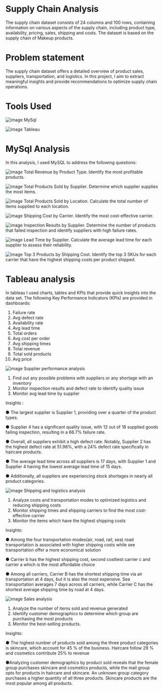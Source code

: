 # Supply Chain Analysis 
The supply chain dataset consists of 24 columns and 100 rows, containing information on various aspects of the supply chain, including product type, availability, pricing, sales, shipping and costs. The dataset is based on the supply chain of Makeup products. 
# Problem statement 
The supply chain dataset offers a detailed overview of product sales, suppliers, transportation, and logistics. In this project, I aim to extract meaningful insights and provide recommendations to optimize supply chain operations.
# Tools Used
![image](https://github.com/Dianamod/Projects/assets/171150402/084cad91-a310-4841-9de1-eccd70f7f12c)
MySql

![image](https://github.com/Dianamod/Projects/assets/171150402/98c373c3-424f-45cb-b03a-6d40f765b584)
Tableau
# MySql Analysis 
In this analysis, I used MySQL to address the following questions:

![image](https://github.com/Dianamod/Projects/assets/171150402/35455d39-f93c-40ca-86a7-4903c535c3c4)
Total Revenue by Product Type. Identify the most profitable products.

![image](https://github.com/Dianamod/Projects/assets/171150402/8459b773-43b0-49b6-88a9-1b51cba69e98)
Total Products Sold by Supplier. Determine which supplier supplies the most items.

![image](https://github.com/Dianamod/Projects/assets/171150402/3d2ab343-96d5-4bb6-a979-343e10d94fe5)
Total Products Sold by Location. Calculate the total number of items supplied to each location.

![image](https://github.com/Dianamod/Projects/assets/171150402/eb254650-8daa-48bf-b83c-0cd57c3bbb8b)
Shipping Cost by Carrier. Identify the most cost-effective carrier.

![image](https://github.com/Dianamod/Projects/assets/171150402/ae03dfbb-38ce-4900-b2ea-f5f856e99330)
Inspection Results by Supplier. Determine the number of products that failed inspection and identify suppliers with high failure rates.

![image](https://github.com/Dianamod/Projects/assets/171150402/ac330813-038a-4aaa-8f93-674e174b4031)
Lead Time by Supplier. Calculate the average lead time for each supplier to assess their reliability.

![image](https://github.com/Dianamod/Projects/assets/171150402/9446c38c-13f4-420a-961e-6c5fab0eac0f)
Top 3 Products by Shipping Cost. Identify the top 3 SKUs for each carrier that have the highest shipping costs per product shipped.

# Tableau analysis 
In tableau I used charts, tables and KPIs that provide quick insights into the data set. 
The following Key Performance Indicators (KPIs) are provided in dashboards:
1.	Failure rate 
2.	Avg defect rate
3.	Availability rate
4.	Avg lead time 
5.	Total orders
6.	Avg cost per order
7.	Avg shipping times
8.	Total revenue 
9.	Total sold products
10.	Avg price

![image](https://github.com/Dianamod/Projects/assets/171150402/1156c76d-bb8b-47bc-8c42-1e22f729149b)
Supplier performance analysis
1.	Find out any possible problems with suppliers or any shortage with an inventory 
2.	Monitor inspection results and defect rate to identify quality issue
3.	Monitor avg lead time by supplier

Insights :

● The largest supplier is Supplier 1, providing over a quarter of the product types.

● Supplier 4 has a significant quality issue, with 12 out of 18 supplied goods failing inspection, resulting in a 66.7% failure rate. 

● Overall, all suppliers exhibit a high defect rate. Notably, Supplier 2 has the highest defect rate at 51.98%, with a 24% defect rate specifically in haircare products. 

● The average lead time across all suppliers is 17 days, with Supplier 1 and Supplier 4 having the lowest average lead time of 15 days. 

● Additionally, all suppliers are experiencing stock shortages in nearly all product categories.

![image](https://github.com/Dianamod/Projects/assets/171150402/b4dbee84-da1b-478f-a3b8-f34828c2b8b6)
Shipping and logistics analysis

1.	Analyze costs and transportation modes to optimized logistics and reducing shipping costs
2.	Monitor shipping times and shipping carriers to find the most cost-effective carrier 
3.	Monitor the items which have the highest shipping costs 

Insights:

● Among the four transportation modes(air, road, rail, sea) road transportation is associated with higher shipping costs while see transportation offer a more economical solution 

● Carrier b has the highest shipping cost, second costliest carrier c and carrier a which is the most affordable choice

● Among all carriers, Carrier B has the shortest shipping time via air transportation at 4 days, but it is also the most expensive. Sea transportation averages 7 days across all carriers, while Carrier C has the shortest average shipping time by road at 4 days.

![image](https://github.com/Dianamod/Projects/assets/171150402/db79c988-9a4d-493b-b1d7-311c22824060)
Sales analysis 

1.	Analyze the number of items sold and revenue generated
2.	Identify customer demographics to determine which group are purchasing the most products
3.	Monitor the best-selling products.

Insights:

● The highest number of products sold among the three product categories is skincare, which account for 45 % of the business. Haircare follow 29 %  and cosmetics contribute 25% to revenue

●Analyzing customer demographics by product sold reveals that the female group purchases skincare and cosmetics products, while the mail group opts for products in haircare and skincare. An unknown group category purchases a higher quantity of all three products. Skincare products are the most popular among all products.
